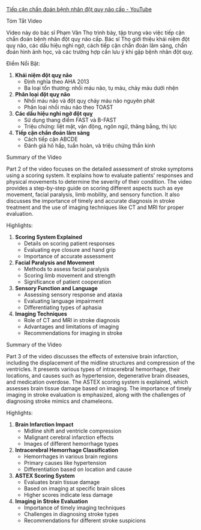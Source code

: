 [Tiếp cận chẩn đoán bệnh nhân đột quỵ não cấp - YouTube](https://www.youtube.com/watch?v=MA5NVwFCYGA)

Tóm Tắt Video

Video này do bác sĩ Phạm Văn Thọ trình bày, tập trung vào việc tiếp cận chẩn đoán bệnh nhân đột quỵ não cấp. Bác sĩ Thọ giới thiệu khái niệm đột quỵ não, các dấu hiệu nghi ngờ, cách tiếp cận chẩn đoán lâm sàng, chẩn đoán hình ảnh học, và các trường hợp cần lưu ý khi gặp bệnh nhân đột quỵ.

Điểm Nổi Bật:
1. **Khái niệm đột quỵ não**
    * Định nghĩa theo AHA 2013
    * Ba loại tổn thương: nhồi máu não, tụ máu, chảy máu dưới nhện
2. **Phân loại đột quỵ não**
    * Nhồi máu não và đột quỵ chảy máu não nguyên phát
    * Phân loại nhồi máu não theo TOAST
3. **Các dấu hiệu nghi ngờ đột quỵ**
    * Sử dụng thang điểm FAST và B-FAST
    * Triệu chứng: liệt mặt, vận động, ngôn ngữ, thăng bằng, thị lực
4. **Tiếp cận chẩn đoán lâm sàng**
    * Cách tiếp cận ABCDE
    * Đánh giá hô hấp, tuần hoàn, và triệu chứng thần kinh

Summary of the Video

Part 2 of the video focuses on the detailed assessment of stroke symptoms using a scoring system. It explains how to evaluate patients' responses and physical movements to determine the severity of their condition. The video provides a step-by-step guide on scoring different aspects such as eye movement, facial paralysis, limb mobility, and sensory function. It also discusses the importance of timely and accurate diagnosis in stroke treatment and the use of imaging techniques like CT and MRI for proper evaluation.

Highlights:
1. **Scoring System Explained**
    * Details on scoring patient responses
    * Evaluating eye closure and hand grip
    * Importance of accurate assessment
2. **Facial Paralysis and Movement**
    * Methods to assess facial paralysis
    * Scoring limb movement and strength
    * Significance of patient cooperation
3. **Sensory Function and Language**
    * Assessing sensory response and ataxia
    * Evaluating language impairment
    * Differentiating types of aphasia
4. **Imaging Techniques**
    * Role of CT and MRI in stroke diagnosis
    * Advantages and limitations of imaging
    * Recommendations for imaging in stroke

Summary of the Video

Part 3 of the video discusses the effects of extensive brain infarction, including the displacement of the midline structures and compression of the ventricles. It presents various types of intracerebral hemorrhage, their locations, and causes such as hypertension, degenerative brain diseases, and medication overdose. The ASTEX scoring system is explained, which assesses brain tissue damage based on imaging. The importance of timely imaging in stroke evaluation is emphasized, along with the challenges of diagnosing stroke mimics and chameleons.

Highlights:
1. **Brain Infarction Impact**
    * Midline shift and ventricle compression
    * Malignant cerebral infarction effects
    * Images of different hemorrhage types
2. **Intracerebral Hemorrhage Classification**
    * Hemorrhages in various brain regions
    * Primary causes like hypertension
    * Differentiation based on location and cause
3. **ASTEX Scoring System**
    * Evaluates brain tissue damage
    * Based on imaging at specific brain slices
    * Higher scores indicate less damage
4. **Imaging in Stroke Evaluation**
    * Importance of timely imaging techniques
    * Challenges in diagnosing stroke types
    * Recommendations for different stroke suspicions
